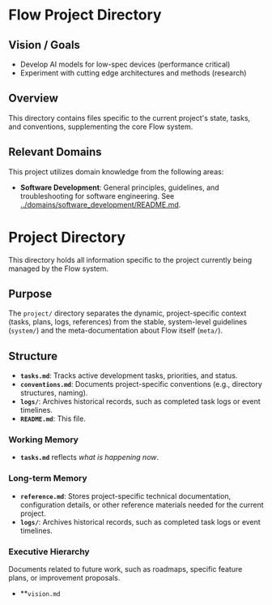 # Flow Project Directory

## Vision / Goals

- Develop AI models for low-spec devices (performance critical)
- Experiment with cutting edge architectures and methods (research)

## Overview

This directory contains files specific to the current project's state, tasks,
and conventions, supplementing the core Flow system.

## Relevant Domains

This project utilizes domain knowledge from the following areas:

- **Software Development**: General principles, guidelines, and troubleshooting for software engineering. See [../domains/software_development/README.md](../domains/software_development/README.md).

# Project Directory

This directory holds all information specific to the project currently being managed by the Flow system.

## Purpose

The `project/` directory separates the dynamic, project-specific context (tasks, plans, logs, references) from the stable, system-level guidelines (`system/`) and the meta-documentation about Flow itself (`meta/`).

## Structure

*   **`tasks.md`**: Tracks active development tasks, priorities, and status.
*   **`conventions.md`**: Documents project-specific conventions (e.g., directory structures, naming).
*   **`logs/`**: Archives historical records, such as completed task logs or event timelines.
*   **`README.md`**: This file.

### Working Memory

- **`tasks.md`** reflects *what is happening now*.

### Long-term Memory

- **`reference.md`**: Stores project-specific technical documentation, configuration details, or other reference materials needed for the current project.
- **`logs/`**: Archives historical records, such as completed task logs or event timelines.

### Executive Hierarchy

Documents related to future work, such as roadmaps, specific feature plans, or improvement proposals.

- **`vision.md`